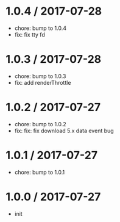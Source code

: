 
1.0.4 / 2017-07-28
==================

  * chore: bump to 1.0.4
  * fix: fix tty fd

1.0.3 / 2017-07-28
==================

  * chore: bump to 1.0.3
  * fix: add renderThrottle

1.0.2 / 2017-07-27
==================

  * chore: bump to 1.0.2
  * fix: fix: fix download 5.x data event bug

1.0.1 / 2017-07-27
==================

  * chore: bump to 1.0.1

1.0.0 / 2017-07-27
==================

  * init
